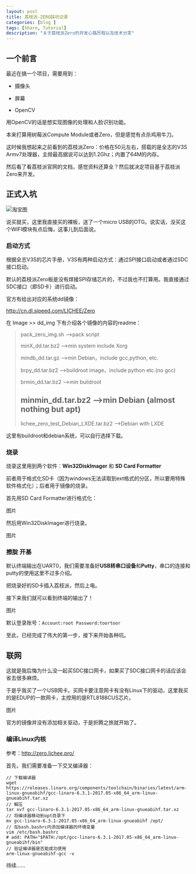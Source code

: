 ```yaml
---
layout: post
title: 荔枝派-ZERO踩坑记录
categories: [blog ]
tags: [Share, Tutorial]
description: "关于荔枝派Zero的开发心路历程以及技术分享"
---
```

## 一个前言
最近在搞一个项目，需要用到：

- 摄像头

- 屏幕

- OpenCV

用OpenCV的话是想实现图像的处理和人脸识别功能。

本来打算用树莓派Compute Module或者Zero，但是感觉有点杀鸡用牛刀。

这时候我想起来之前看到的荔枝派Zero：价格在50元左右，搭载的是全志的V3S Armv7处理器，主频最高据说可以达到1.2Ghz；内置了64M的内存。

然后看了看荔枝派官网的文档，感觉资料还算全？然后就决定项目基于荔枝派Zero来开发。


## 正式入坑
![淘宝图]("/img/lichee/taobao.png")

说买就买，这里我直接买的裸板，送了一个micro USB的OTG。说实话，没买这个WIFI模块有点后悔，这事儿到后面说。

### 启动方式

根据全志V3S的芯片手册，V3S有两种启动方式：通过SPI接口启动或者通过SDC接口启动。

默认的荔枝派Zero板是没有焊接SPI存储芯片的，不过我也不打算用。我直接通过SDC接口（即SD卡）进行启动。

官方有给出对应的系统dd镜像：

http://cn.dl.sipeed.com/LICHEE/Zero

在 Image >> dd_img 下有介绍各个镜像的内容的readme：

>   pack_zero_img.sh -->pack script
>
>   minX_dd.tar.bz2  -->min system include Xorg
>
>   mindb_dd.tar.gz  -->min Debian，include gcc,python, etc.
>
>   brpy_dd.tar.bz2  -->buildroot image，include python etc.(no gcc)
>
>   brmin_dd.tar.bz2  -->min buildroot
>
>   ## minmin_dd.tar.bz2  -->min Debian (almost nothing but apt)
>
>   lichee_zero_test_Debian_LXDE.tar.bz2  -->Debian with LXDE

这里有buildroot和debian系统，可以自行选择下载。

### 烧录

烧录这里用到两个软件：**Win32DiskImager** 和 **SD Card Formatter**

前者用于格式化SD卡（因为windows无法读取到ext格式的分区，所以要用特殊软件格式化）；后者用于镜像的烧录。

首先用SD Card Formatter进行格式化：

图片

然后用Win32DiskImager进行烧录。

图片

### 擦腚 开基

默认终端输出在UART0，我们需要准备好**USB转串口设备**和**Putty**，串口的连接和putty的使用这里不过多介绍。

把烧录好的SD卡插入荔枝派，然后上电。

接下来我们就可以看到终端的输出了！

图片

默认登录账号：`Account:root Password:toortoor`

至此，已经完成了伟大的第一步，接下来开始各种坑。

## 联网

这就是我后悔为什么没一起买SDC接口网卡，如果买了SDC接口网卡的话应该会省去很多麻烦。

于是乎我买了一个USB网卡。买网卡要注意网卡有没有Linux下的驱动，这里我买的是EDUP的一款网卡，主控用的是RTL8188CUS芯片。

图片

官方的镜像并没有添加相关驱动，于是折腾之旅就开始了。

### 编译Linux内核

参考：http://zero.lichee.pro/

首先，我们需要准备一下交叉编译器：

```
// 下载编译器
wget https://releases.linaro.org/components/toolchain/binaries/latest/arm-linux-gnueabihf/gcc-linaro-6.3.1-2017.05-x86_64_arm-linux-gnueabihf.tar.xz
// 解压
tar xvf gcc-linaro-6.3.1-2017.05-x86_64_arm-linux-gnueabihf.tar.xz
// 将编译器移动到opt目录下
mv gcc-linaro-6.3.1-2017.05-x86_64_arm-linux-gnueabihf /opt/
// 在bash.bashrc内添加编译器的环境变量
vim /etc/bash.bashrc
# add: PATH="$PATH:/opt/gcc-linaro-6.3.1-2017.05-x86_64_arm-linux-gnueabihf/bin"
// 验证编译器是否能成功使用
arm-linux-gnueabihf-gcc -v
```

待续......